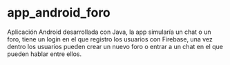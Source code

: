 # app_android_foro
Aplicación Android desarrollada con Java, la app simularía un chat o un foro, tiene un login en el que registro los usuarios con Firebase, una vez dentro  los usuarios pueden crear un nuevo foro o entrar a un chat en el que pueden hablar entre ellos.
